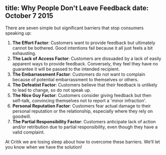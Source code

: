 title: Why People Don't Leave Feedback
date: October 7 2015
---
There are seven simple but significant barriers that stop consumers speaking up:

1. **The Effort Factor**: Customers want to provide feedback but ultimately cannot be bothered. Good intentions fail because it all just feels a bit exhausting.
2. **The Lack of Access Factor**: Customers are dissuaded by a lack of easily apparent ways to provide feedback.  Conversely, they feel they have no guarantee it will be passed to the intended recipient.
3. **The Embarrassment Factor**: Customers do not want to complain because of potential embarrassment to themselves or others.
4. **The Defeatist Factor**: Customers believe that their feedback is unlikely to lead to change, so do not speak up.
5. **The Nice Guy Factor**: Customers consider giving feedback but then self–talk, convincing themselves not to report a 'minor infraction'.
6. **Personal Reputation Factor**: Customers fear actual damage to their personal reputation or the relationship, especially where they rely on goodwill.
7. **The Partial Responsibility Factor**: Customers anticipate lack of action and/or retribution due to partial responsibility, even though they have a valid complaint.

At Critik we are losing sleep about how to overcome these barriers. We’ll let you know when we have the solution!